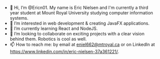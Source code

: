 - 👋 Hi, I’m @Ericn01. My name is Eric Nielsen and I'm currently a third year student at Mount Royal University studying computer information systems.
- 👀 I’m interested in web development & creating JavaFX applications.
- 🌱 I’m currently learning React and NodeJS.
- 💞️ I’m looking to collaborate on exciting projects with a clear vision behind them. Robotics is cool as well.
- 📫 How to reach me: by email at eniel662@mtroyal.ca or on LinkedIn at https://www.linkedin.com/in/eric-nielsen-37a361221/.

<!---
Ericn01/Ericn01 is a ✨ special ✨ repository because its `README.md` (this file) appears on your GitHub profile.
You can click the Preview link to take a look at your changes.
--->
